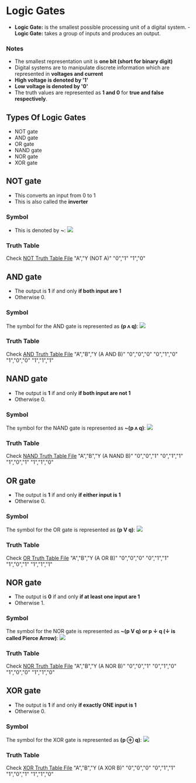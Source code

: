 # Logic Gates
- **Logic Gate:** is the smallest possible processing unit of a digital system.
-**Logic Gate:** takes a group of inputs and produces an output.

### Notes
- The smallest representation unit is **one bit (short for binary digit)**
- Digital systems are to manipulate discrete information which are represented in **voltages and current**
- **High voltage is denoted by '1'**
- **Low voltage is denoted by '0'**
- The truth values are represented as **1 and 0** for **true and false respectively**.

## Types Of Logic Gates
- NOT gate
- AND gate
- OR gate
- NAND gate
- NOR gate
- XOR gate


## NOT gate 
- This converts an input from 0 to 1
- This is also called the **inverter**

### Symbol
- This is denoted by **~**:
![](/Basics_Of_Digital_Logic_Designs/img/NOT.png)

### Truth Table
Check [NOT Truth Table File](/Basics_Of_Digital_Logic_Designs/Truth_Tables/NOT.csv)
"A","Y (NOT A)"
"0","1"
"1","0"


## AND gate
- The output is **1** if and only **if both input are 1**
- Otherwise 0.

### Symbol
The symbol for the AND gate is represented as **(p ʌ q)**:
![](/Basics_Of_Digital_Logic_Designs/img/AND.jpeg)

### Truth Table
Check [AND Truth Table File](/Basics_Of_Digital_Logic_Designs/Truth_Tables/AND.csv)
"A","B","Y (A AND B)"
"0","0","0"
"0","1","0"
"1","0","0"
"1","1","1"


## NAND gate
- The output is **1** if and only **if both input are not 1**
- Otherwise 0.

### Symbol
The symbol for the NAND gate is represented as **~(p ʌ q)**:
![](/Basics_Of_Digital_Logic_Designs/img/NAND.jpeg)

### Truth Table
Check [NAND Truth Table File](/Basics_Of_Digital_Logic_Designs/Truth_Tables/NAND.csv)
"A","B","Y (A NAND B)"
"0","0","1"
"0","1","1"
"1","0","1"
"1","1","0"



## OR gate
- The output is **1** if and only **if either input is 1**
- Otherwise 0.

### Symbol
The symbol for the OR gate is represented as **(p V q)**:
![](/Basics_Of_Digital_Logic_Designs/img/OR.jpeg)

### Truth Table
Check [OR Truth Table File](/Basics_Of_Digital_Logic_Designs/Truth_Tables/OR.csv)
"A","B","Y (A OR B)"
"0","0","0"
"0","1","1"
"1","0","1"
"1","1","1"


## NOR gate
- The output is **0** if and only **if at least one input are 1**
- Otherwise 1.

### Symbol
The symbol for the NOR gate is represented as **~(p V q) or p ↓ q (↓ is called Pierce Arrow)**:
![](/Basics_Of_Digital_Logic_Designs/img/NOR.jpeg)

### Truth Table
Check [NOR Truth Table File](/Basics_Of_Digital_Logic_Designs/Truth_Tables/AND.csv)
"A","B","Y (A NOR B)"
"0","0","1"
"0","1","0"
"1","0","0"
"1","1","0"

## XOR gate
- The output is **1** if and only **if exactly ONE input is 1**
- Otherwise 0.

### Symbol
The symbol for the XOR gate is represented as **(p ⊕ q)**:
![](/Basics_Of_Digital_Logic_Designs/img/XOR.jpeg)

### Truth Table
Check [XOR Truth Table File](/Basics_Of_Digital_Logic_Designs/Truth_Tables/XOR.csv)
"A","B","Y (A XOR B)"
"0","0","0"
"0","1","1"
"1","0","1"
"1","1","0"
